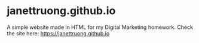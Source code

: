 # janettruong.github.io
A simple website made in HTML for my Digital Marketing homework.
Check the site here: https://janettruong.github.io
